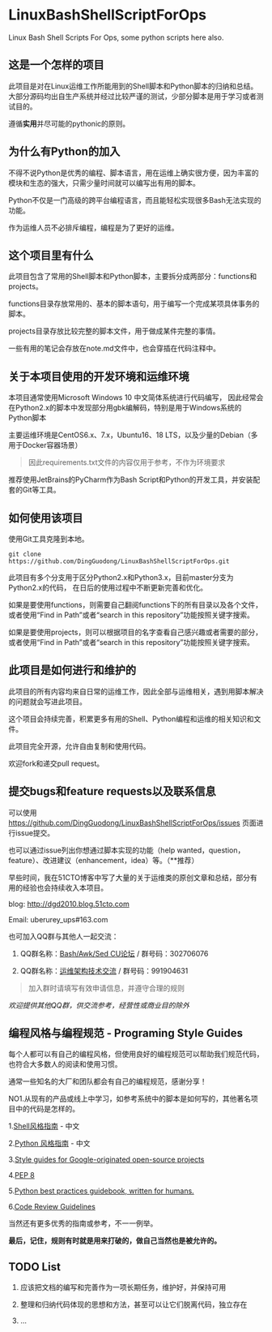 LinuxBashShellScriptForOps
================
Linux Bash Shell Scripts For Ops, some python scripts here also.

## 这是一个怎样的项目
此项目是对在Linux运维工作所能用到的Shell脚本和Python脚本的归纳和总结。
大部分源码均出自生产系统并经过比较严谨的测试，少部分脚本是用于学习或者测试目的。

遵循**实用**并尽可能的pythonic的原则。

## 为什么有Python的加入
不得不说Python是优秀的编程、脚本语言，用在运维上确实很方便，因为丰富的模块和生态的强大，只需少量时间就可以编写出有用的脚本。

Python不仅是一门高级的跨平台编程语言，而且能轻松实现很多Bash无法实现的功能。

作为运维人员不必排斥编程，编程是为了更好的运维。

## 这个项目里有什么
此项目包含了常用的Shell脚本和Python脚本，主要拆分成两部分：functions和projects。

functions目录存放常用的、基本的脚本语句，用于编写一个完成某项具体事务的脚本。

projects目录存放比较完整的脚本文件，用于做成某件完整的事情。

一些有用的笔记会存放在note.md文件中，也会穿插在代码注释中。

## 关于本项目使用的开发环境和运维环境
本项目通常使用Microsoft Windows 10 中文简体系统进行代码编写，
因此经常会在Python2.x的脚本中发现部分用gbk编解码，特别是用于Windows系统的Python脚本

主要运维环境是CentOS6.x、7.x，Ubuntu16、18 LTS，以及少量的Debian（多用于Docker容器场景）

>因此requirements.txt文件的内容仅用于参考，不作为环境要求

推荐使用JetBrains的PyCharm作为Bash Script和Python的开发工具，并安装配套的Git等工具。

## 如何使用该项目
使用Git工具克隆到本地。

```shell script
git clone https://github.com/DingGuodong/LinuxBashShellScriptForOps.git
```

此项目有多个分支用于区分Python2.x和Python3.x，目前master分支为Python2.x的代码，
在日后的使用过程中不断更新完善和优化。

如果是要使用functions，则需要自己翻阅functions下的所有目录以及各个文件，
或者使用“Find in Path”或者“search in this repository”功能按照关键字搜索。

如果是要使用projects，则可以根据项目的名字查看自己感兴趣或者需要的部分，
或者使用“Find in Path”或者“search in this repository”功能按照关键字搜索。

## 此项目是如何进行和维护的
此项目的所有内容均来自日常的运维工作，因此全部与运维相关，遇到用脚本解决的问题就会写进此项目。

这个项目会持续完善，积累更多有用的Shell、Python编程和运维的相关知识和文件。

此项目完全开源，允许自由复制和使用代码。

欢迎fork和递交pull request。

## 提交bugs和feature requests以及联系信息
可以使用 https://github.com/DingGuodong/LinuxBashShellScriptForOps/issues 页面进行issue提交。

也可以通过issue列出你想通过脚本实现的功能（help wanted，question，feature）、改进建议（enhancement，idea）等。（**推荐）

早些时间，我在51CTO博客中写了大量的关于运维类的原创文章和总结，部分有用的经验也会持续收入本项目。

blog: http://dgd2010.blog.51cto.com

Email: uberurey_ups#163.com

也可加入QQ群与其他人一起交流：

1. QQ群名称：[Bash/Awk/Sed CU论坛](https://jq.qq.com/?_wv=1027&k=5NNyJum) / 群号码：302706076

2. QQ群名称：[运维架构技术交流](https://jq.qq.com/?_wv=1027&k=52fjL0z) / 群号码：991904631

>加入群时请填写有效申请信息，并遵守合理的规则

*欢迎提供其他QQ群，供交流参考，经营性或商业目的除外*

## 编程风格与编程规范 - Programing Style Guides

每个人都可以有自己的编程风格，但使用良好的编程规范可以帮助我们规范代码，也符合大多数人的阅读和使用习惯。

通常一些知名的大厂和团队都会有自己的编程规范，感谢分享！

NO1.从现有的产品或线上中学习，如参考系统中的脚本是如何写的，其他著名项目中的代码是怎样的。

1.[Shell风格指南](https://zh-google-styleguide.readthedocs.io/en/latest/google-shell-styleguide/contents/) - 中文

2.[Python 风格指南](https://zh-google-styleguide.readthedocs.io/en/latest/google-python-styleguide/contents/) - 中文

3.[Style guides for Google-originated open-source projects](https://github.com/google/styleguide)

4.[PEP 8](https://www.python.org/dev/peps/pep-0008/)

5.[Python best practices guidebook, written for humans.](https://docs.python-guide.org)

6.[Code Review Guidelines](https://docs.gitlab.com/ee/development/code_review.html#everyone)

当然还有更多优秀的指南或参考，不一一例举。

**最后，记住，规则有时就是用来打破的，做自己当然也是被允许的。**

## TODO List

1. 应该把文档的编写和完善作为一项长期任务，维护好，并保持可用

2. 整理和归纳代码体现的思想和方法，甚至可以让它们脱离代码，独立存在

3. ...
